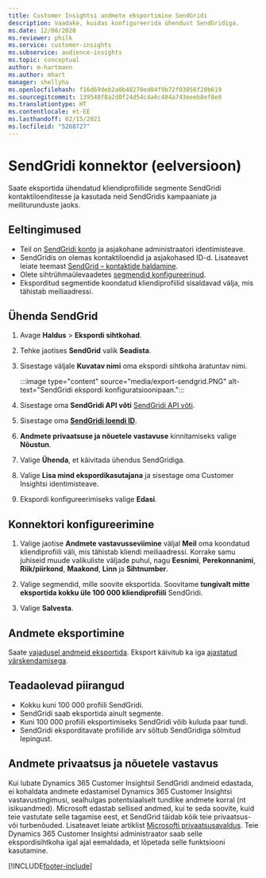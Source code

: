```yaml
---
title: Customer Insightsi andmete eksportimine SendGridi
description: Vaadake, kuidas konfigureerida ühendust SendGridiga.
ms.date: 12/08/2020
ms.reviewer: philk
ms.service: customer-insights
ms.subservice: audience-insights
ms.topic: conceptual
author: m-hartmann
ms.author: mhart
manager: shellyha
ms.openlocfilehash: f16d69deb2a0b48270ed04f9b72f03056f20b619
ms.sourcegitcommit: 139548f8a2d0f24d54c4a6c404a743eeeb8ef8e0
ms.translationtype: HT
ms.contentlocale: et-EE
ms.lasthandoff: 02/15/2021
ms.locfileid: "5268727"
---
```

# <a name="connector-for-sendgrid-preview"></a>SendGridi konnektor (eelversioon)

Saate eksportida ühendatud kliendiprofiilide segmente SendGridi kontaktiloenditesse ja kasutada neid SendGridis kampaaniate ja meiliturunduste jaoks. 

## <a name="prerequisites"></a>Eeltingimused

-   Teil on [SendGridi konto](https://sendgrid.com/) ja asjakohane administraatori identimisteave.
-   SendGridis on olemas kontaktiloendid ja asjakohased ID-d. Lisateavet leiate teemast [SendGrid – kontaktide haldamine](https://sendgrid.com/docs/ui/managing-contacts/create-and-manage-contacts/#manage-contacts).
-   Olete sihtrühmaülevaadetes [segmendid konfigureerinud](segments.md).
-   Eksporditud segmentide koondatud kliendiprofiilid sisaldavad välja, mis tähistab meiliaadressi.

## <a name="connect-to-sendgrid"></a>Ühenda SendGrid

1. Avage **Haldus** > **Ekspordi sihtkohad**.

1. Tehke jaotises **SendGrid** valik **Seadista**.

1. Sisestage väljale **Kuvatav nimi** oma ekspordi sihtkoha äratuntav nimi.

   :::image type="content" source="media/export-sendgrid.PNG" alt-text="SendGridi ekspordi konfiguratsioonipaan.":::

1. Sisestage oma **SendGridi API võti** [SendGridi API võti](https://sendgrid.com/docs/ui/account-and-settings/api-keys/).

1. Sisestage oma **[SendGridi loendi ID](https://sendgrid.com/docs/ui/managing-contacts/create-and-manage-contacts/#manage-contacts)**.

1. **Andmete privaatsuse ja nõuetele vastavuse** kinnitamiseks valige **Nõustun**.

1. Valige **Ühenda**, et käivitada ühendus SendGridiga.

1. Valige **Lisa mind ekspordikasutajana** ja sisestage oma Customer Insightsi identimisteave.

1. Ekspordi konfigureerimiseks valige **Edasi**.

## <a name="configure-the-connector"></a>Konnektori konfigureerimine

1. Valige jaotise **Andmete vastavusseviimine** väljal **Meil** oma koondatud kliendiprofiili väli, mis tähistab kliendi meiliaadressi. Korrake samu juhiseid muude valikuliste väljade puhul, nagu **Eesnimi**, **Perekonnanimi**, **Riik/piirkond**, **Maakond**, **Linn** ja **Sihtnumber**.

1. Valige segmendid, mille soovite eksportida. Soovitame **tungivalt mitte eksportida kokku üle 100 000 kliendiprofiili** SendGridi. 

1. Valige **Salvesta**.

## <a name="export-the-data"></a>Andmete eksportimine

Saate [vajadusel andmeid eksportida](export-destinations.md). Eksport käivitub ka iga [ajastatud värskendamisega](system.md#schedule-tab).

## <a name="known-limitations"></a>Teadaolevad piirangud

- Kokku kuni 100 000 profiili SendGridi.
- SendGridi saab eksportida ainult segmente.
- Kuni 100 000 profiili eksportimiseks SendGridi võib kuluda paar tundi. 
- SendGridi eksporditavate profiilide arv sõltub SendGridiga sõlmitud lepingust.

## <a name="data-privacy-and-compliance"></a>Andmete privaatsus ja nõuetele vastavus

Kui lubate Dynamics 365 Customer Insightsil SendGridi andmeid edastada, ei kohaldata andmete edastamisel Dynamics 365 Customer Insightsi vastavustingimusi, sealhulgas potentsiaalselt tundlike andmete korral (nt isikuandmed). Microsoft edastab sellised andmed, kui te seda soovite, kuid teie vastutate selle tagamise eest, et SendGrid täidab kõik teie privaatsus- või turbenõuded. Lisateavet leiate artiklist [Microsofti privaatsusavaldus](https://go.microsoft.com/fwlink/?linkid=396732).
Teie Dynamics 365 Customer Insightsi administraator saab selle ekspordisihtkoha igal ajal eemaldada, et lõpetada selle funktsiooni kasutamine.


[!INCLUDE[footer-include](../includes/footer-banner.md)]